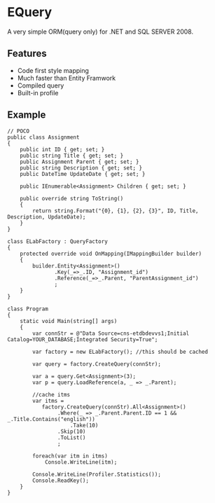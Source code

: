 EQuery
======
A very simple ORM(query only) for .NET and SQL SERVER 2008.

Features
--------
* Code first style mapping
* Much faster than Entity Framwork
* Compiled query
* Built-in profile

Example
-------

    // POCO
    public class Assignment
    {
        public int ID { get; set; }
        public string Title { get; set; }        
        public Assignment Parent { get; set; }
        public string Description { get; set; }
        public DateTime UpdateDate { get; set; }

        public IEnumerable<Assignment> Children { get; set; }

        public override string ToString()
        {
            return string.Format("{0}, {1}, {2}, {3}", ID, Title, Description, UpdateDate);
        }
    }

    class ELabFactory : QueryFactory
    {
        protected override void OnMapping(IMappingBuilder builder)
        {
            builder.Entity<Assignment>() 
                   .Key(_=>_.ID, "Assignment_id")
                   .Reference(_=>_.Parent, "ParentAssignment_id")
                   ;
        }
    }

    class Program
    {
        static void Main(string[] args)
        {
            var connStr = @"Data Source=cns-etdbdevvs1;Initial Catalog=YOUR_DATABASE;Integrated Security=True";

            var factory = new ELabFactory(); //this should be cached

            var query = factory.CreateQuery(connStr);
            
            var a = query.Get<Assignment>(3);
            var p = query.LoadReference(a, _ => _.Parent);
            
            //cache itms
            var itms =
               factory.CreateQuery(connStr).All<Assignment>()
                    .Where(_ => _.Parent.Parent.ID == 1 && _.Title.Contains("english"))                    
        				.Take(10)
					.Skip(10)
                    .ToList()
                    ;
			
			foreach(var itm in itms)
				Console.WriteLine(itm);
				
            Console.WriteLine(Profiler.Statistics());
            Console.ReadKey();
        }
    }
